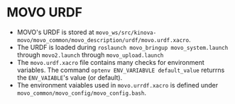 # MOVO URDF

* MOVO's URDF is stored at `movo_ws/src/kinova-movo/movo_common/movo_description/urdf/movo.urdf.xacro`.
* The URDF is loaded during `roslaunch movo_bringup movo_system.launch` through `movo2.launch` through `movo_upload.launch`
* The `movo.urdf.xacro` file contains many checks for environment variables. The command `optenv ENV_VARIABVLE default_value` returrns the `ENV_VAIABLE`'s value (or default).
* The environment vaiables used in `movo.urrdf.xacro` is defined under `movo_common/movo_config/movo_config.bash`.
